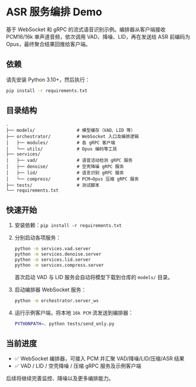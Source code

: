 # ASR 服务编排 Demo

基于 WebSocket 和 gRPC 的流式语音识别示例。编排器从客户端接收 PCM16/16k 单声道音频，依次调用 VAD、降噪、LID，再在发送给 ASR 前编码为 Opus，最终聚合结果回推给客户端。

## 依赖

请先安装 Python 3.10+，然后执行：

```bash
pip install -r requirements.txt
```

## 目录结构

```text
.
├── models/                # 模型缓存（VAD、LID 等）
├── orchestrator/          # WebSocket 入口及编排逻辑
│   ├── modules/           # 各 gRPC 客户端
│   └── utils/             # Opus 编码等工具
├── services/
│   ├── vad/               # 语音活动检测 gRPC 服务
│   ├── denoise/           # 空壳降噪 gRPC 服务
│   ├── lid/               # 语言识别 gRPC 服务
│   └── compress/          # PCM→Opus 压缩 gRPC 服务
├── tests/                 # 测试脚本
└── requirements.txt
```

## 快速开始

1. 安装依赖：`pip install -r requirements.txt`
2. 分别启动各项服务：

   ```bash
   python -m services.vad.server
   python -m services.denoise.server
   python -m services.lid.server
   python -m services.compress.server
   ```
   首次启动 VAD 与 LID 服务会自动将模型下载到仓库的 `models/` 目录。
3. 启动编排器 WebSocket 服务：

   ```bash
   python -m orchestrator.server_ws
   ```
4. 运行示例客户端，将本地 `16k PCM` 流发送到编排器：

   ```bash
   PYTHONPATH=. python tests/send_only.py
   ```

## 当前进度

- ✅ WebSocket 编排器，可接入 PCM 并汇聚 VAD/降噪/LID/压缩/ASR 结果
- ✅ VAD / LID / 空壳降噪 / 压缩 gRPC 服务及示例客户端

后续将继续完善监控、降噪以及更多编排能力。
